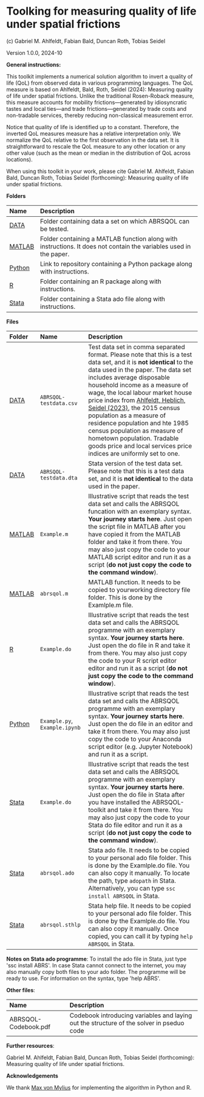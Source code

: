 # Toolking for measuring quality of life under spatial frictions
(c) Gabriel M. Ahlfeldt, Fabian Bald, Duncan Roth, Tobias Seidel

Version 1.0.0, 2024-10

**General instructions:**

This toolkit implements a numerical solution algorithm to invert a quality of life (QoL) from observed data in various programming languages. The QoL measure is based on Ahlfeldt, Bald, Roth, Seidel (2024): Measuring quality of life under spatial frictions. Unlike the traditional Rosen-Roback measure, this measure accounts for mobility frictions—generated by idiosyncratic tastes and local ties—and trade frictions—generated by trade costs and non-tradable services, thereby reducing non-classical measurement error. 

Notice that quality of life is identified up to a constant. Therefore, the inverted QoL measures measure has a relative interpretation only. We normalize the QoL relative to the first observation in the data set. It is straightforward to rescale the QoL measure to any other location or any other value (such as the mean or median in the distribution of QoL across locations). 

When using this toolkit in your work, please cite Gabriel M. Ahlfeldt, Fabian Bald, Duncan Roth, Tobias Seidel (forthcoming): Measuring quality of life under spatial frictions.

**Folders**

Name | Description |
|:---------------------------------------------|:-------------------------------------------------------------------------|
| [DATA](https://github.com/Ahlfeldt/ABRSQOL-toolkit/tree/main/DATA) | Folder containing data a set on which ABRSQOL can be tested.   |
| [MATLAB](https://github.com/Ahlfeldt/ABRSQOL-toolkit/tree/main/MATLAB) | Folder containing a MATLAB function along with instructions. It does not contain the variables used in the paper.  |
| [Python](https://github.com/Ahlfeldt/ABRSQOL-toolkit-python) | Link to repository containing a Python package along with instructions. |
| [R](https://github.com/Ahlfeldt/ABRSQOL-toolkit/tree/main/R) | Folder containing an R package along with instructions.  |
| [Stata](https://github.com/Ahlfeldt/ABRSQOL-toolkit/tree/main/Stata) | Folder containing a Stata ado file along with instructions. |

**Files**

Folder | Name  | Description |
|:-------------------|:-------------------------------------|:-------------------------------------------------------------------------|
| [DATA](https://github.com/Ahlfeldt/ABRSQOL-toolkit/tree/main/DATA) | `ABRSQOL-testdata.csv` | Test data set in comma separated format. Please note that this is a test data set, and it is **not identical** to the data used in the paper. The data set includes average disposable household income as a measure of wage, the local labour market house price index from [Ahlfeldt, Heblich, Seidel (2023)](https://doi.org/10.1016/j.regsciurbeco.2022.103836), the 2015 census population as a measure of residence population and hte 1985 census population as measure of hometown population. Tradable goods price and local services price indices are uniformly set to one. |
| [DATA](https://github.com/Ahlfeldt/ABRSQOL-toolkit/tree/main/DATA) | `ABRSQOL-testdata.dta` | Stata version of the test data set. Please note that this is a test data set, and it is **not identical** to the data used in the paper. |
| [MATLAB](https://github.com/Ahlfeldt/ABRSQOL-toolkit/tree/main/MATLAB) | `Example.m` | Illustrative script that reads the test data set and calls the ABRSQOL funcation with an exemplary syntax. **Your journey starts here**. Just open the script file in MATLAB after you have copied it from the MATLAB folder and take it from there. You may also just copy the code to your MATLAB script editor and run it as a script (**do not just copy the code to the command window**). |
| [MATLAB](https://github.com/Ahlfeldt/ABRSQOL-toolkit/tree/main/MATLAB) | `abrsqol.m` | MATLAB function. It needs to be copied to yourworking directory file folder. This is done by the Examlple.m file. |
| [R](https://github.com/Ahlfeldt/ABRSQOL-toolkit/tree/main/R) | `Example.do` | Illustrative script that reads the test data set and calls the ABRSQOL programme with an exemplary syntax. **Your journey starts here**. Just open the do file in R and take it from there. You may also just copy the code to your R script editor editor and run it as a script (**do not just copy the code to the command window**). |
| [Python](https://github.com/Ahlfeldt/ABRSQOL-toolkit-python) | `Example.py`, `Example.ipynb` | Illustrative script that reads the test data set and calls the ABRSQOL programme with an exemplary syntax. **Your journey starts here**. Just open the do file in an editor and take it from there. You may also just copy the code to your Anaconda script editor (e.g. Jupyter Notebook) and run it as a script. |
| [Stata](https://github.com/Ahlfeldt/ABRSQOL-toolkit/tree/main/Stata) | `Example.do` | Illustrative script that reads the test data set and calls the ABRSQOL programme with an exemplary syntax. **Your journey starts here**. Just open the do file in Stata after you have installed the ABRSQOL-toolkit and take it from there. You may also just copy the code to your Stata do file editor and run it as a script (**do not just copy the code to the command window**). |
| [Stata](https://github.com/Ahlfeldt/ABRSQOL-toolkit/tree/main/Stata) | `abrsqol.ado` | Stata ado file. It needs to be copied to your personal ado file folder. This is done by the Examlple.do file. You can also copy it manually. To locate the path, type `adopath` in Stata. Alternatively, you can type `ssc install ABRSQOL` in Stata. |
| [Stata](https://github.com/Ahlfeldt/ABRSQOL-toolkit/tree/main/Stata) | `abrsqol.sthlp` | Stata help file. It needs to be copied to your personal ado file folder. This is done by the Examlple.do file. You can also copy it manually. Once copied, you can call it by typing `help ABRSQOL` in Stata.

**Notes on Stata ado programme**: To install the ado file in Stata, just type 'ssc install ABRS'. In case Stata cannot connect to the internet, you may also manually copy both files to your ado folder. The programme will be ready to use. For information on the syntax, type 'help ABRS'.

**Other files**:

| Name | Description |
|:---------------------------------------------|:-------------------------------------------------------------------------|
| ABRSQOL-Codebook.pdf | Codebook introducing variables and laying out the structure of the solver in pseduo code |

**Further resources**: 

Gabriel M. Ahlfeldt, Fabian Bald, Duncan Roth, Tobias Seidel (forthcoming): Measuring quality of life under spatial frictions.

**Acknowledgements**

We thank [Max von Mylius](https://github.com/maximylius) for implementing the algorithm in Python and R.
